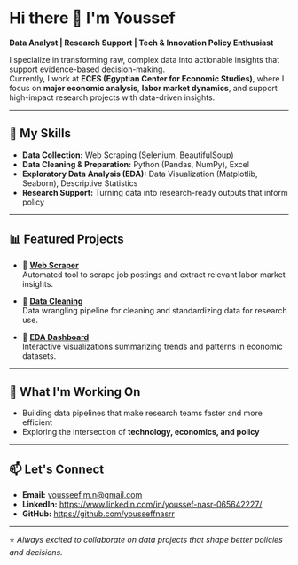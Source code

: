 # Hi there 👋 I'm Youssef  

**Data Analyst | Research Support | Tech & Innovation Policy Enthusiast**  

I specialize in transforming raw, complex data into actionable insights that support evidence-based decision-making.  
Currently, I work at **ECES (Egyptian Center for Economic Studies)**, where I focus on **major economic analysis**, **labor market dynamics**, and support high-impact research projects with data-driven insights.  

---

## 🔧 My Skills
- **Data Collection:** Web Scraping (Selenium, BeautifulSoup)  
- **Data Cleaning & Preparation:** Python (Pandas, NumPy), Excel
- **Exploratory Data Analysis (EDA):** Data Visualization (Matplotlib, Seaborn), Descriptive Statistics  
- **Research Support:** Turning data into research-ready outputs that inform policy  

---

## 📊 Featured Projects
- 📌 **[Web Scraper](https://github.com/yousseffnasrr/Web-scraper)**  
  Automated tool to scrape job postings and extract relevant labor market insights.  

- 📌 **[Data Cleaning](https://github.com/yousseffnasrr/Data-Cleaning)**  
  Data wrangling pipeline for cleaning and standardizing data for research use.  

- 📌 **[EDA Dashboard](https://github.com/yousseffnasrr/EDA-Dashboard)**  
  Interactive visualizations summarizing trends and patterns in economic datasets.  

---

## 🌱 What I'm Working On
- Building data pipelines that make research teams faster and more efficient  
- Exploring the intersection of **technology, economics, and policy**   

---

## 📫 Let's Connect
- **Email:** yousseef.m.n@gmail.com  
- **LinkedIn:** https://www.linkedin.com/in/youssef-nasr-065642227/ 
- **GitHub:** https://github.com/yousseffnasrr 

---

⭐️ _Always excited to collaborate on data projects that shape better policies and decisions._
